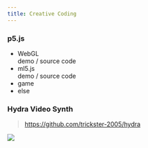 ```yaml
---
title: Creative Coding
---
```

### p5.js

* WebGL\
  demo / source code
* ml5.js\
  demo / source code
* game
* else

### Hydra Video Synth

> <https://github.com/trickster-2005/hydra>

![](https://res.cloudinary.com/dmdeqgoxs/image/upload/v1753250480/%E6%9C%AA%E5%91%BD%E5%90%8D-1_v0y1sb.png)
